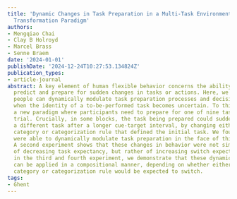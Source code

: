 ```yaml
---
title: 'Dynamic Changes in Task Preparation in a Multi-Task Environment: The Task
  Transformation Paradigm'
authors:
- Mengqiao Chai
- Clay B Holroyd
- Marcel Brass
- Senne Braem
date: '2024-01-01'
publishDate: '2024-12-24T10:27:53.134824Z'
publication_types:
- article-journal
abstract: A key element of human flexible behavior concerns the ability to continuously
  predict and prepare for sudden changes in tasks or actions. Here, we tested whether
  people can dynamically modulate task preparation processes and decision-making strategies
  when the identity of a to-be-performed task becomes uncertain. To this end, we developed
  a new paradigm where participants need to prepare for one of nine tasks on each
  trial. Crucially, in some blocks, the task being prepared could suddenly shift to
  a different task after a longer cue-target interval, by changing either the stimulus
  category or categorization rule that defined the initial task. We found that participants
  were able to dynamically modulate task preparation in the face of this task uncertainty.
  A second experiment shows that these changes in behavior were not simply a function
  of decreasing task expectancy, but rather of increasing switch expectancy. Finally,
  in the third and fourth experiment, we demonstrate that these dynamic modulations
  can be applied in a compositional manner, depending on whether either only the stimulus
  category or categorization rule would be expected to switch.
tags:
- Ghent
---
```

